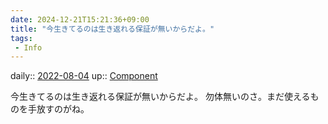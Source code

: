 ```yaml
---
date: 2024-12-21T15:21:36+09:00
title: "今生きてるのは生き返れる保証が無いからだよ。"
tags:
 - Info
---
```


daily:: [2022-08-04](Daily_Note/2022-08-04.md)
up:: [Component](../Bar/Novel/Chaos/Component.md)

今生きてるのは生き返れる保証が無いからだよ。
勿体無いのさ。まだ使えるものを手放すのがね。
